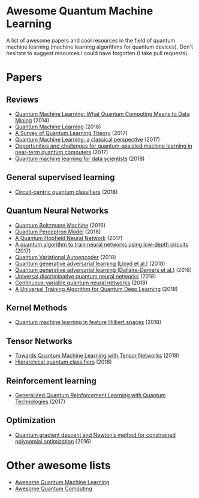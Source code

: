 # Awesome Quantum Machine Learning

A list of awesome papers and cool resources in the field of quantum machine learning (machine learning algorithms for quantum devices). Don't hesitate to suggest resources I could have forgotten (I take pull requests).

# Papers

## Reviews

* [Quantum Machine Learning: What Quantum Computing Means to Data Mining](https://www.researchgate.net/publication/264825604_Quantum_Machine_Learning_What_Quantum_Computing_Means_to_Data_Mining) (2014)
* [Quantum Machine Learning](https://arxiv.org/abs/1611.09347v2) (2016)
* [A Survey of Quantum Learning Theory](https://arxiv.org/abs/1701.06806) (2017)
* [Quantum Machine Learning: a classical perspective](https://arxiv.org/abs/1707.08561) (2017)
* [Opportunities and challenges for quantum-assisted machine learning in near-term quantum computers](https://arxiv.org/abs/1708.09757) (2017)
* [Quantum machine learning for data scientists](https://arxiv.org/pdf/1804.10068.pdf) (2018)

## General supervised learning

* [Circuit-centric quantum classifiers](https://arxiv.org/pdf/1804.00633.pdf) (2018)

## Quantum Neural Networks

* [Quantum Boltzmann Machine](https://arxiv.org/abs/1601.02036) (2016)
* [Quantum Perceptron Model](https://arxiv.org/abs/1602.04799) (2016)
* [A Quantum Hopfield Neural Network](https://arxiv.org/abs/1710.03599) (2017)
* [A quantum algorithm to train neural networks using low-depth circuits](https://arxiv.org/pdf/1712.05304.pdf) (2017)
* [Quantum Variational Autoencoder](https://arxiv.org/abs/1802.05779) (2018)
* [Quantum generative adversarial learning (Lloyd et al.)](https://arxiv.org/abs/1804.09139) (2018)
* [Quantum generative adversarial learning (Dallaire-Demers et al.)](https://arxiv.org/abs/1804.08641) (2018)
* [Universal discriminative quantum neural networks](https://arxiv.org/abs/1805.08654) (2018)
* [Continuous-variable quantum neural networks](https://arxiv.org/pdf/1806.06871.pdf) (2018)
* [A Universal Training Algorithm for Quantum Deep Learning](https://arxiv.org/pdf/1806.09729.pdf) (2018)

## Kernel Methods

* [Quantum machine learning in feature Hilbert spaces](https://arxiv.org/pdf/1803.07128.pdf) (2018)

## Tensor Networks

* [Towards Quantum Machine Learning with Tensor Networks](https://arxiv.org/abs/1803.11537) (2018)
* [Hierarchical quantum classifiers](https://arxiv.org/pdf/1804.03680v1.pdf) (2018)

## Reinforcement learning

* [Generalized Quantum Reinforcement Learning with Quantum Technologies](https://arxiv.org/pdf/1709.07848.pdf) (2017)

## Optimization

* [Quantum gradient descent and Newton’s method for constrained polynomial optimization](https://arxiv.org/pdf/1612.01789.pdf) (2016)

# Other awesome lists

* [Awesome Quantum Machine Learning](https://github.com/krishnakumarsekar/awesome-quantum-machine-learning)
* [Awesome Quantum Computing](https://github.com/desireevl/awesome-quantum-computing)
